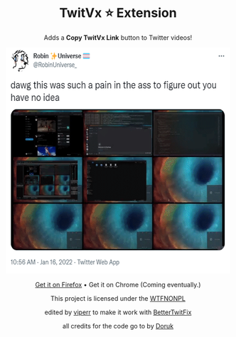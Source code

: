 <p align="center">
    <h1 align="center">TwitVx ⭐ Extension</h1>
</p>
<p align="center">
    Adds a <b>Copy TwitVx Link</b> button to Twitter videos!
</p>
<p align="center">
    <img width="591" height="508" src="showcase.gif">
</p>
<p align="center">
    <a href="https://addons.mozilla.org/en-US/firefox/addon/twitvx-extension/">Get it on Firefox</a> • Get it on Chrome (Coming eventually.)
</p>
<p align="center">
    This project is licensed under the <a href="https://github.com/robinuniverse/WTFNONPL">WTFNONPL</a>
</p>
<p align="center">
    edited by <a href="https://github.com/viperr-san">viperr</a> to make it work with <a href="https://github.com/dylanpdx/BetterTwitFix">BetterTwitFix</a>
<p align="center">
    all credits for the code go to by <a href="https://github.com/DorukSega">Doruk</a>
</p>
